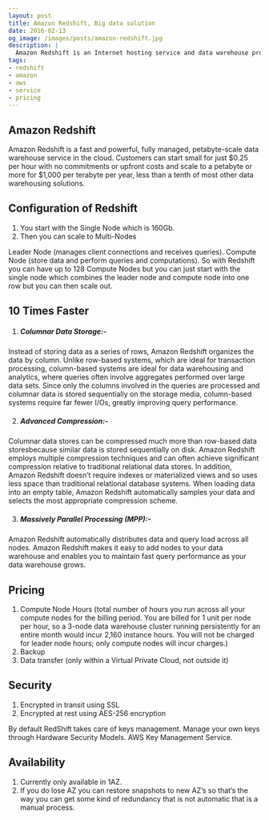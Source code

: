 ```yaml
---
layout: post
title: Amazon Redshift, Big data solution
date: 2016-02-13
og_image: /images/posts/amazon-redshift.jpg
description: |
  Amazon Redshift is an Internet hosting service and data warehouse product which forms part of the larger cloud-computing platform Amazon Web Services. 
tags:
- redshift
- amazon
- aws
- service
- pricing
---
```


## Amazon Redshift

Amazon Redshift is a fast and powerful, fully managed, petabyte-scale data warehouse service in the cloud. Customers can start small for just $0.25 per hour with no commitments or upfront costs and scale to a petabyte or more for $1,000 per terabyte per year, less than a tenth of most other data warehousing solutions.

Configuration of Redshift
---
1. You start with the Single Node which is 160Gb.
2. Then you can scale to Multi-Nodes

<span>Leader Node (manages client connections and receives queries).</span>
<span>Compute Node (store data and perform queries and computations). So with Redshift you can have up to 128 Compute Nodes but you can just start with the single node which combines the leader node and compute node into one row but you can then scale out.</span>

10 Times Faster
---
1. ##### Columnar Data Storage:- 
Instead of storing data as a series of rows, Amazon Redshift organizes the data by column. Unlike row-based systems, which are ideal for transaction processing, column-based systems are ideal for data warehousing and analytics, where queries often involve aggregates performed over large data sets. Since only the columns involved in the queries are processed and columnar data is stored sequentially on the storage media, column-based systems require far fewer I/Os, greatly improving query performance.

2. ##### Advanced Compression:-
Columnar data stores can be compressed much more than row-based data storesbecause similar data is stored sequentially on disk. Amazon Redshift employs multiple compression techniques and can often achieve significant compression relative to traditional relational data stores. In addition, Amazon Redshift doesn’t require indexes or materialized views and so uses less space than traditional relational database systems. When loading data into an empty table, Amazon Redshift automatically samples your data and selects the most appropriate compression scheme.

3. ##### Massively Parallel Processing (MPP):- 
Amazon Redshift automatically distributes data and query load across all nodes. Amazon Redshift makes it easy to add nodes to your data warehouse and enables you to maintain fast query performance as your data warehouse grows.

Pricing
---
1. Compute Node Hours (total number of hours you run across all your compute  nodes for the billing period. You are billed for 1 unit per node per hour, so a 3-node data warehouse cluster running persistently for an entire month would incur 2,160 instance hours. You will not be charged for leader node hours; only compute nodes will incur charges.)
2. Backup
3. Data transfer (only within a Virtual Private Cloud, not outside it)

Security
---
1. Encrypted in transit using SSL
2. Encrypted at rest using AES-256 encryption

<span>By default RedShift takes care of keys management.</span>
<span>Manage your own keys through Hardware Security Models.</span>
<span>AWS Key Management Service.</span>

Availability
---
1. Currently only available in 1AZ.
2. If you do lose AZ you can restore snapshots to new AZ’s so that’s the way you can get some kind of redundancy that is not automatic that is a manual process.

